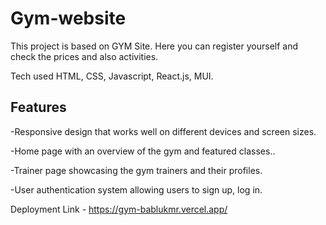 # Gym-website


This project is based on GYM Site. Here you can register yourself and check the prices and also activities.

Tech used HTML, CSS, Javascript, React.js, MUI.

## Features

-Responsive design that works well on different devices and screen sizes.

-Home page with an overview of the gym and featured classes..

-Trainer page showcasing the gym trainers and their profiles.

-User authentication system allowing users to sign up, log in.

Deployment Link - https://gym-bablukmr.vercel.app/
